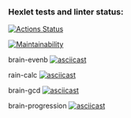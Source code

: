 ### Hexlet tests and linter status:
[![Actions Status](https://github.com/Karen2485/frontend-project-lvl1/workflows/hexlet-check/badge.svg)](https://github.com/Karen2485/frontend-project-lvl1/actions)

[![Maintainability](https://api.codeclimate.com/v1/badges/59a984d2d5ee3431fc93/maintainability)](https://codeclimate.com/github/Karen2485/frontend-project-lvl1/maintainability)

brain-evenb
[![asciicast](https://asciinema.org/a/ko6bkbuxmo3nsbbyZXYS7mZku.svg)](https://asciinema.org/a/ko6bkbuxmo3nsbbyZXYS7mZku)

rain-calc
[![asciicast](https://asciinema.org/a/XRFf6UFWZ2WMHHVWK1KJQMv8b.svg)](https://asciinema.org/a/XRFf6UFWZ2WMHHVWK1KJQMv8b)

brain-gcd
[![asciicast](https://asciinema.org/a/qoVfQ1ADfZld86tECoa0plxFS.svg)](https://asciinema.org/a/qoVfQ1ADfZld86tECoa0plxFS)

brain-progression
[![asciicast](https://asciinema.org/a/xdTHxbJwiuVN9gOp9ti54LX4Z.svg)](https://asciinema.org/a/xdTHxbJwiuVN9gOp9ti54LX4Z)